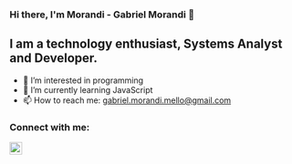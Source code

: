 ### Hi there, I'm Morandi - Gabriel Morandi 👋

## I am a technology enthusiast, Systems Analyst and Developer.

- 👀 I’m interested in programming
- 🌱 I’m currently learning JavaScript
- 📫 How to reach me: gabriel.morandi.mello@gmail.com

### Connect with me:

<img align="left" alt="social-media-profile | Instagram" width="22px" src="https://cdn.jsdelivr.net/npm/simple-icons@v3/icons/instagram.svg" />

<br />
